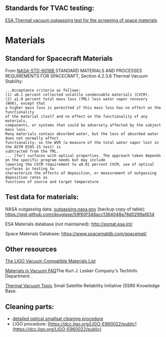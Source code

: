 


## Standards for TVAC testing:

[ESA Thermal vacuum outgassing test for the screening of space materials](http://esmat.esa.int/ecss-q-70-02a.pdf)

# Materials

## Standard for Spacecraft Materials

From [NASA-STD-6016B](attachments/nasa_std_6016b_nasa_materials_and_processes_standard.pdf),STANDARD MATERIALS AND PROCESSES
REQUIREMENTS FOR SPACECRAFT, Section 4.2.3.6 Thermal Vacuum Stability:
```
...Acceptance criteria as follows:
(1) ≤0.1 percent collected volatile condensable materials (CVCM).
(2) ≤1.0 percent total mass loss (TML) less water vapor recovery (WVR), except that
a higher mass loss is permitted if this mass loss has no effect on the functionality
of the material itself and no effect on the functionality of any materials,
components, or systems that could be adversely affected by the subject mass loss.
Many materials contain absorbed water, but the loss of absorbed water does not normally affect
functionality; so the WVR (a measure of the total water vapor lost in the ASTM E595-15 test) is
subtracted from the TML.
... [for] surfaces with optical properties. The approach taken depends on the specific program needs but may include
lowering the CVCM requirement to ≤0.01 percent CVCM, use of optical surfaces in testing to
characterize the effects of deposition, or measurement of outgassing deposition rates as
functions of source and target temperature 
```

## Test data for materials:


NASA outgassing data: [outgassing.nasa.gov](outgassing.nasa.gov) (backup copy of table): https://gist.github.com/douglase/59f60f348acc1364048a78d0299af434

ESA Materials database (not maintained): http://esmat.esa.int/

Space Materials Database: https://www.spacematdb.com/spacemat/



## Other resources

[The LIGO Vacuum Compatible Materials List](https://dcc-llo.ligo.org/LIGO-E960050/public)

[Materials in Vacuum FAQ](https://www.lesker.com/newweb/technical_info/questions/materials.cfm)The Kurt J. Lesker Company's TechInfo Department.

[Thermal Vacuum Topic](https://s3vi.ndc.nasa.gov/ssri-kb/topics/59/) Small Satellite Reliability Initiative (SSRI) Knowledge Base.


## Cleaning parts:
- [detailed optical smallsat cleaning procedure](space_optics_cleaning.md)
- LIGO procedure: [https://dcc.ligo.org/LIGO-E960022/public](https://dcc.ligo.org/LIGO-E960022/public)
